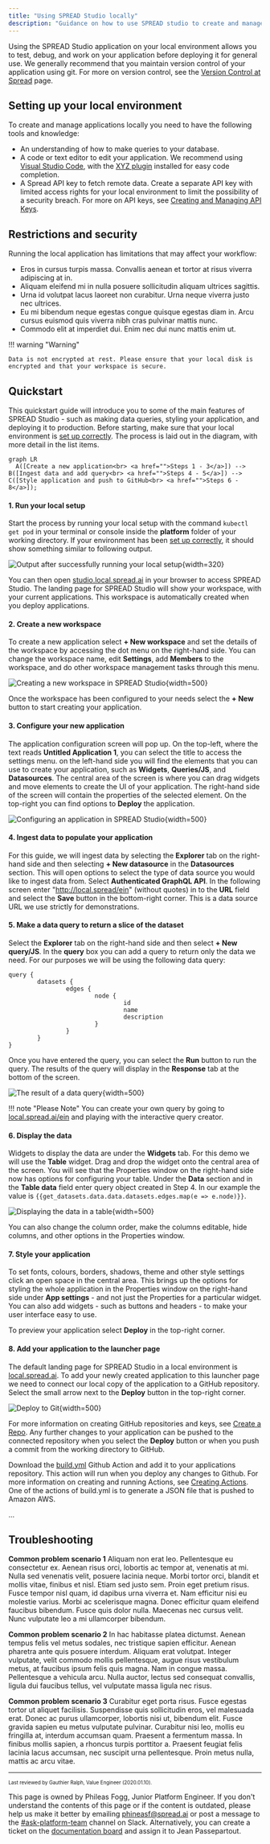 ```yaml
---
title: "Using SPREAD Studio locally"
description: "Guidance on how to use SPREAD studio to create and manage applications."
---
```


<!---
LOCAL STYLE GUIDE (remember to include in the Global Style Guide)

SPREAD Studio: Use the brand naming consistently. Spread iin all uppercase when referring to the studio application.
Spread: Always lowercase in normal copy.
GitHub: Style the name in the same way that Github does in their content.
Image Alt Text: Make sure to use descriptive text for all images. These are useful for SEO and site search. i.e ![description here](image link here)
Image Title Text; For accessibility reasona, image titles should be clear and understandable. See https://www.w3.org/WAI/tutorials/images/
Code indentattion: Exagerrate the indentation for easy reading and legibility. At least 8 spaces (or two tabs).
Bold text: Use bold for UI elements that are visible on screen.
Code tags: Use code tags for field values and code.
Numbered lists: Use numbered lists for things that need to be done in a specific order (and unordered lists for other lists).
Admonitions: No more than three admonitions on the page, to avoid making it look cluttered.
--->

Using the SPREAD Studio application on your local environment allows you to test, debug, and work on your application before deploying it for general use. We generally recommend that you maintain version control of your application using git. For more on version control, see the [Version Control at Spread](#) page.

## Setting up your local environment

<!---
Notes:
This content should start here. There is an assumption that the user has already set up their local environment.
This section is critical before we jump into creating an application.

Questions for SME:
- What are knowledge requirements for using thsi tool?
- What is the software needed to run the tool? (e.g. npm packages, CLI apps, OS, browser requirements)
- What is needed from the Spread infrastucture to make this work locally? (such as API keys or any other authentication methods)
--->

To create and manage applications locally you need to have the following tools and knowledge:

* An understanding of how to make queries to your database.
* A code or text editor to edit your application. We recommend using [Visual Studio Code](https://code.visualstudio.com), with the [XYZ plugin](#) installed for easy code completion.
* A Spread API key to fetch remote data. Create a separate API key with limited access rights for your local environment to limit the possibility of a security breach. For more on API keys, see [Creating and Managing API Keys](#).

## Restrictions and security

<!---
Notes:
Questions for SME:
- What are restrictions with running the applicastion locally?
- What are the limitations of the application genreally? Number of queries, apps, etc
- What are the security measures that need to be followed?
--->

Running the local application has limitations that may affect your workflow:

* Eros in cursus turpis massa. Convallis aenean et tortor at risus viverra adipiscing at in.
* Aliquam eleifend mi in nulla posuere sollicitudin aliquam ultrices sagittis.
* Urna id volutpat lacus laoreet non curabitur. Urna neque viverra justo nec ultrices.
* Eu mi bibendum neque egestas congue quisque egestas diam in. Arcu cursus euismod quis viverra nibh cras pulvinar mattis nunc.
* Commodo elit at imperdiet dui. Enim nec dui nunc mattis enim ut.

!!! warning "Warning"

    Data is not encrypted at rest. Please ensure that your local disk is encrypted and that your workspace is secure.

## Quickstart

<!---
Notes:
A quickstart section is like 'Hello World'. It gives the reader confidence that they can use the tool.
The example in the video takes detours and is not clear, whereas a Hello World needs to be simple and withiout the frills.
--->

This quickstart guide will introduce you to some of the main features of SPREAD Studio - such as making data queries, styling your application, and deploying it to production. Before starting, make sure that your local environment is [set up correctly](#setting-up-your-local-environment). The process is laid out in the diagram, with more detail in the list items.

<!---
Notes:
Documentation rot happens quickly with video and images. As much as possible use easily modifiable tools.
Below we have a diagram created using meramid.js as an example of easy-to-maintain visuals. No need for a designer to create this.
--->

``` mermaid
graph LR
  A([Create a new application<br> <a href="">Steps 1 - 3</a>]) --> B([Ingest data and add query<br> <a href="">Steps 4 - 5</a>]) --> C([Style application and push to GitHub<br> <a href="">Steps 6 - 8</a>]);
```

#### 1. Run your local setup
Start the process by running your local setup with the command `kubectl get pod` in your terminal or console inside the **platform** folder of your working directory. If your environment has been [set up correctly](#setting-up-your-local-environment), it should show something similar to following output.

![Output after successfully running your local setup](step-1-running-local-setup-882x320.jpg){width=320}

You can then open [studio.local.spread.ai](http://studio.local.spread.ai/applications) in your browser to access SPREAD Studio. The landing page for SPREAD Studio will show your workspace, with your current applications. This workspace is automatically created when you deploy applications.

#### 2. Create a new workspace
To create a new application select **+ New workspace** and set the details of the workspace by accessing the dot menu on the right-hand side. You can change the workspace name, edit **Settings**, add **Members** to the workspace, and do other workspace management tasks through this menu.

![Creating a new workspace in SPREAD Studio](step-2-creating-new-workspace-1902x966.jpg){width=500}

Once the workspace has been configured to your needs select the **+ New** button to start creating your application.

#### 3. Configure your new application
The application configuration screen will pop up. On the top-left, where the text reads **Untitled Application 1**, you can select the title to access the settings menu. on the left-hand side you will find the elements that you can use to create your application, such as **Widgets**, **Queries/JS**, and **Datasources**. The central area of the screen is where you can drag widgets and move elements to create the UI of your application. The right-hand side of the screen will contain the properties of the selected element. On the top-right you can find options to **Deploy** the application.

![Configuring an application in SPREAD Studio](step-3-configure-application-1902x966.jpg){width=500}

#### 4. Ingest data to populate your application
For this guide, we will ingest data by selecting the **Explorer** tab on the right-hand side and then selecting **+ New datasource** in the **Datasources** section. This will open options to select the type of data source you would like to ingest data from. Select **Authenticated GraphQL API**. In the following screen enter "http://local.spread/ein" (without quotes) in to the **URL** field and select the **Save** button in the bottom-right corner. This is a data source URL we use strictly for demonstrations.

#### 5. Make a data query to return a slice of the dataset
Select the **Explorer** tab on the right-hand side and then select **+ New query/JS**. In the **query** box you can add a query to return only the data we need. For our purposes we will be using the following data query:

```
query {
        datasets {
                edges {
                        node {
                                id
                                name
                                description
                        }
                }
        }
}
```

Once you have entered the query, you can select the **Run** button to run the query. The results of the query will display in the **Response** tab at the bottom of the screen.

![The result of a data query](step-5-making-a-query-1902x966.jpg){width=500}

!!! note "Please Note"
        You can create your own query by going to [local.spread.ai/ein](http://local.spread.ai/ein) and playing with the interactive query creator.

#### 6. Display the data
Widgets to display the data are under the **Widgets** tab. For this demo we will use the **Table** widget. Drag and drop the widget onto the central area of the screen. You will see that the Properties window on the right-hand side now has options for configuring your table. Under the **Data** section and in the **Table data** field enter query object created in Step 4. In our example the value is `{{get_datasets.data.data.datasets.edges.map(e => e.node)}}`.

![Displaying the data in a table](step-6-displaying-the-data-1902x966.jpg){width=500}

You can also change the column order, make the columns editable, hide columns, and other options in the Properties window.

#### 7. Style your application

<!---
Notes:
This section was an unnecessary and complicated detour in the video. Styling is the frills and not really what you need to learn in a Hello World exercise.
--->

To set fonts, colours, borders, shadows, theme and other style settings click an open space in the central area. This brings up the options for styling the whole application in the Properties window on the right-hand side under **App settings** - and not just the Properties for a particular widget. You can also add widgets - such as buttons and headers - to make your user interface easy to use.

To preview your application select **Deploy** in the top-right corner.

#### 8. Add your application to the launcher page
The default landing page for SPREAD Studio in a local environment is [local.spread.ai](http://local.spread.ai). To add your newly created application to this launcher page we need to connect our local copy of the application to a GitHub repository. Select the small arrow next to the **Deploy** button in the top-right corner.

![Deploy to Git](step-7-deploy-git-1902x966.jpg){width=500}

For more information on creating GitHub repositories and keys, see [Create a Repo](https://docs.github.com/en/get-started/quickstart/create-a-repo). Any further changes to your application can be pushed to the connected repository when you select the **Deploy** button or when you push a commit from the working directory to GitHub.


<!---
Notes:
All resources (such as the build.yml file) need to be provided directly, and not indirectly through complicated instructions
--->

Download the [build.yml]() Github Action and add it to your applications repository. This action will run when you deploy any changes to Github. For more information on creating and running Actions, see [Creating Actions](https://docs.github.com/en/actions/creating-actions). One of the actions of build.yml is to generate a JSON file that is pushed to Amazon AWS.

...
<!---
Notes:
I stopped at this point, because the manual actions taht followed need to be automated somehow. The process seemed unstructured from here. I would contact
the SME and ask them how this part of the process can be done better, without manually editing configuration files. Perhaps a CLi command that fetches the relevant text and places it in the right areas, but not what we currently have. A documentation writer is by necessity also in quality assurance and we can add value by noting processes that could be better.
--->

## Troubleshooting

<!---
Notes:
Collect the three most common errors or blocks that users run into when going through this process and offer solutions.
Ask the SME for solutions to problems they commonly see or trawl support queries for content.
--->
**Common problem scenario 1**
Aliquam non erat leo. Pellentesque eu consectetur ex. Aenean risus orci, lobortis ac tempor at, venenatis at mi. Nulla sed venenatis velit, posuere lacinia neque. Morbi tortor orci, blandit et mollis vitae, finibus et nisl. Etiam sed justo sem. Proin eget pretium risus. Fusce tempor nisl quam, id dapibus urna viverra et. Nam efficitur nisi eu molestie varius. Morbi ac scelerisque magna. Donec efficitur quam eleifend faucibus bibendum. Fusce quis dolor nulla. Maecenas nec cursus velit. Nunc vulputate leo a mi ullamcorper bibendum.

**Common problem scenario 2**
In hac habitasse platea dictumst. Aenean tempus felis vel metus sodales, nec tristique sapien efficitur. Aenean pharetra ante quis posuere interdum. Aliquam erat volutpat. Integer vulputate, velit commodo mollis pellentesque, augue risus vestibulum metus, at faucibus ipsum felis quis magna. Nam in congue massa. Pellentesque a vehicula arcu. Nulla auctor, lectus sed consequat convallis, ligula dui faucibus tellus, vel vulputate massa ligula nec risus.

**Common problem scenario 3**
Curabitur eget porta risus. Fusce egestas tortor ut aliquet facilisis. Suspendisse quis sollicitudin eros, vel malesuada erat. Donec ac purus ullamcorper, lobortis nisi ut, bibendum elit. Fusce gravida sapien eu metus vulputate pulvinar. Curabitur nisi leo, mollis eu fringilla at, interdum accumsan quam. Praesent a fermentum massa. In finibus mollis sapien, a rhoncus turpis porttitor a. Praesent feugiat felis lacinia lacus accumsan, nec suscipit urna pellentesque. Proin metus nulla, mattis ac arcu vitae.

---

<!---
Notes:
This is the most important part of the document:
- Accountability: Who owns the document and is reposible for its upkeep?
- Maintenance: When was it last reviewed?
- Ownership: Who owns approval rights for changes to the documents? (i.e. who needs to understand this document?)
- Fallback: Who is the fallback option if the accountable writer needs help improving the document? (usually Documentation)
--->

<p style="font-size:0.7em">
Last reviewed by Gauthier Ralph, Value Engineer (2020.01.10).

This page is owned by Phileas Fogg, Junior Platform Engineer. If you don't understand the contents of this page or if the content is outdated, please help us make it better by emailing <a href="mailto: phileasf@spread.ai">phineasf@spread.ai</a> or post a message to the <a href="#">#ask-platform-team</a> channel on Slack. Alternatively, you can create a ticket on the <a href="">documentation board</a> and assign it to Jean Passepartout.</p>
